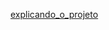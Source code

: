 [explicando_o_projeto](https://drive.google.com/file/d/1ESV6_mV-xbgdDBJ8oiOwvcWWmakc-gxR/view?usp=drive_link)
